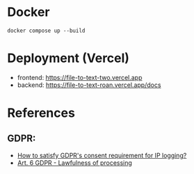 # Docker

`docker compose up --build`

# Deployment (Vercel)

- frontend: https://file-to-text-two.vercel.app
- backend: https://file-to-text-roan.vercel.app/docs

# References

## GDPR:

- [How to satisfy GDPR's consent requirement for IP logging?](https://law.stackexchange.com/questions/28603/how-to-satisfy-gdprs-consent-requirement-for-ip-logging?newreg=0332f7641c8b4cb99659b2d4f9554d40)
- [Art. 6 GDPR - Lawfulness of processing](https://gdpr-info.eu/art-6-gdpr/)